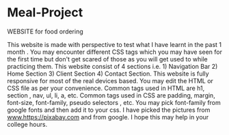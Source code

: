 # Meal-Project
WEBSITE for food ordering

This website is made with perspective to test what I have learnt in the past 1 month .
You may encounter different CSS tags which you may have seen for the first time but don't get scared of those as you will get used to while practicing them.
This website consist of 4 sections i.e. 1) Navigation Bar  2) Home Section  3) Client Section  4) Contact Section.
This website is fully responsive for most of the real devices based.
You may edit the HTML or CSS file as per your convenience.
Common tags used in HTML are h1, section , nav, ul, li, a, etc. 
Common tags used in CSS are padding, margin, font-size, font-family, pseudo selectors , etc.
You may pick font-family from google fonts and then add it to your css.
I have picked the pictures from www.https://pixabay.com and from google.
I hope this may help in your college hours.
